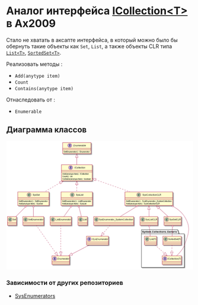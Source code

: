 # Аналог интерфейса [ICollection\<T\>](https://docs.microsoft.com/ru-ru/dotnet/api/system.collections.generic.icollection-1?view=netframework-4.8) в Ax2009

Стало не хватать в аксапте интерфейса, в который можно было бы обернуть такие объекты как `Set`, `List`, а также объекты CLR типа [`List<T>`](https://docs.microsoft.com/ru-ru/dotnet/api/system.collections.generic.list-1?view=netframework-4.8), [`SortedSet<T>`](https://docs.microsoft.com/ru-ru/dotnet/api/system.collections.generic.sortedset-1?view=netframework-4.8).

Реализовать методы :
* `Add(anytype item)`
* `Count`
* `Contains(anytype item)`

Отнаследовать от :
* `Enumerable`

## Диаграмма классов
<img src="out\schema\ICollection.png" alt="схема">

### Зависимости от других репозиториев
* [SysEnumerators](https://github.com/mazzy-ax/SysEnumerators)
